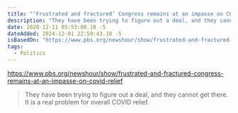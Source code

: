 ```yaml
---
title: "‘Frustrated and fractured’ Congress remains at an impasse on COVID relief"
description: "They have been trying to figure out a deal, and they cannot get there. It is a real problem for overall COVID relief."
date: 2020-12-11 05:53:00.10 -5
dateAdded: 2024-12-01 22:59:43.10 -5
isBasedOn: "https://www.pbs.org/newshour/show/frustrated-and-fractured-congress-remains-at-an-impasse-on-covid-relief"
tags:
  - Politics
---
```


https://www.pbs.org/newshour/show/frustrated-and-fractured-congress-remains-at-an-impasse-on-covid-relief

> They have been trying to figure out a deal, and they cannot get there. It is a real problem for overall COVID relief.
